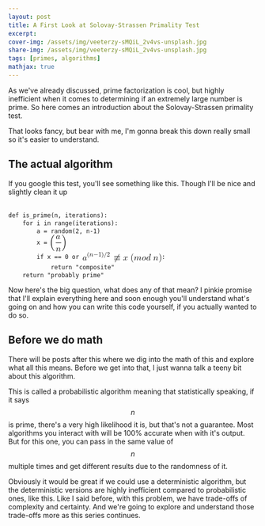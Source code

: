 ```yaml
---
layout: post
title: A First Look at Solovay-Strassen Primality Test
excerpt:
cover-img: /assets/img/veeterzy-sMQiL_2v4vs-unsplash.jpg
share-img: /assets/img/veeterzy-sMQiL_2v4vs-unsplash.jpg
tags: [primes, algorithms]
mathjax: true
---
```


As we've already discussed, prime factorization is cool, but highly inefficient when it comes to determining if an extremely large number is prime. So here comes an introduction about the Solovay-Strassen primality test.

That looks fancy, but bear with me, I'm gonna break this down really small so it's easier to understand.

## The actual algorithm

If you google this test, you'll see something like this. Though I'll be nice and slightly clean it up

<pre><code>
def is_prime(n, iterations):
    for i in range(iterations):
        a = random(2, n-1)
        x = <img src="/assets/img/solovay-strassen-first-look/jacobi.png" alt="Jacobi Symbol of a/n" style="display: inline-block; vertical-align: middle;">
        if x == 0 or <img src="/assets/img/solovay-strassen-first-look/check.png" alt="a raised to n minus 1 over 2 is not congruent to x modulo n" style="display: inline-block; vertical-align: middle;">:
            return "composite"
    return "probably prime"
</code></pre>

Now here's the big question, what does any of that mean? I pinkie promise that I'll explain everything here and soon enough you'll understand what's going on and how you can write this code yourself, if you actually wanted to do so.

## Before we do math

There will be posts after this where we dig into the math of this and explore what all this means. Before we get into that, I just wanna talk a teeny bit about this algorithm.

This is called a probabilistic algorithm meaning that statistically speaking, if it says $$n$$ is prime, there's a very high likelihood it is, but that's not a guarantee. Most algorithms you interact with will be 100% accurate when with it's output. But for this one, you can pass in the same value of $$n$$ multiple times and get different results due to the randomness of it.

Obviously it would be great if we could use a deterministic algorithm, but the deterministic versions are highly inefficient compared to probabilistic ones, like this. Like I said before, with this problem, we have trade-offs of complexity and certainty. And we're going to explore and understand those trade-offs more as this series continues.

